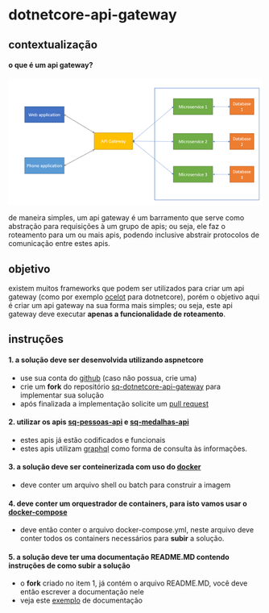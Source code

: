 # dotnetcore-api-gateway
## contextualização
#### **o que é um api gateway?**
![](https://raw.githubusercontent.com/sqxp/avaliacoes-tecnicas/master/dotnetcore/api-gateway/assets/api-gateway.png)

de maneira simples, um api gateway é um barramento que serve como abstração para requisições à um grupo de apis; ou seja, ele faz o roteamento para um ou mais apis, podendo inclusive abstrair protocolos de comunicação entre estes apis.

## objetivo
existem muitos frameworks que podem ser utilizados para criar um api gateway (como por exemplo [ocelot](https://github.com/ThreeMammals/Ocelot) para dotnetcore), porém o objetivo aqui é criar um api gateway na sua forma mais simples; ou seja, este api gateway deve executar **apenas a funcionalidade de roteamento**.

## instruções
#### 1. a solução deve ser desenvolvida utilizando aspnetcore
* use sua conta do [github](https://github.com/login) (caso não possua, crie uma)
* crie um **fork** do repositório [sq-dotnetcore-api-gateway](https://github.com/sqxp/sq-dotnetcore-api-gateway) para implementar sua solução
* após finalizada a implementação solicite um [pull request](https://help.github.com/en/articles/about-pull-requests)

#### 2. utilizar os apis [sq-pessoas-api](https://github.com/sqxp/sq-pessoas-api) e [sq-medalhas-api](https://github.com/sqxp/sq-medalhas-api)
* estes apis já estão codificados e funcionais
* estes apis utilizam [graphql](https://github.com/graphql-dotnet/graphql-dotnet) como forma de consulta às informações.

#### 3. a solução deve ser conteinerizada com uso do [docker](https://www.docker.com)
* deve conter um arquivo shell ou batch para construir a imagem

#### 4. deve conter um orquestrador de containers, para isto vamos usar o [docker-compose](https://docs.docker.com/compose/)
* deve então conter o arquivo docker-compose.yml, neste arquivo deve conter todos os containers necessários para **subir** a solução.

#### 5. a solução deve ter uma documentação README.MD contendo instruções de como subir a solução
* o **fork** criado no item 1, já contém o arquivo README.MD, você deve então escrever a documentação nele
* veja este [exemplo](https://github.com/sqxp/sq-pessoas-api/blob/master/README.md) de documentação
